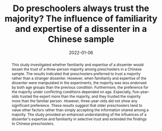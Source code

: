 ---
title: "Do preschoolers always trust the majority? The influence of familiarity and expertise of a dissenter in a Chinese sample"
authors:
- B Zhang
- Z Deng
- H Zhang
- Y Chen
date: "2022-01-06"
doi: "https://doi.org/10.1002/icd.2303"

publication_types: ["2"]

publication: "*Infant and Child Development, 31*(3), e2303"
abstract: This study investigated whether familiarity and expertise of a dissenter would lessen the trust of a three-person majority among preschoolers in a Chinese sample. The results indicated that preschoolers preferred to trust a majority rather than a stranger dissenter. However, when familiarity and expertise of the dissenter were manipulated in the experiments, the majority was less endorsed by both age groups than the previous condition. Furthermore, the preference for the majority under conflicting conditions depended on age. Especially, five-year-olds trusted the expert more than the majority, and they trusted the majority more than the familiar person. However, three-year-olds did not show any significant preference. These results suggest that older preschoolers tend to value other factors rather than simply accepting the information shared among a majority. The study provided an enhanced understanding of the influences of a dissenter's expertise and familiarity in selective trust and extended the findings to Chinese preschoolers.

---